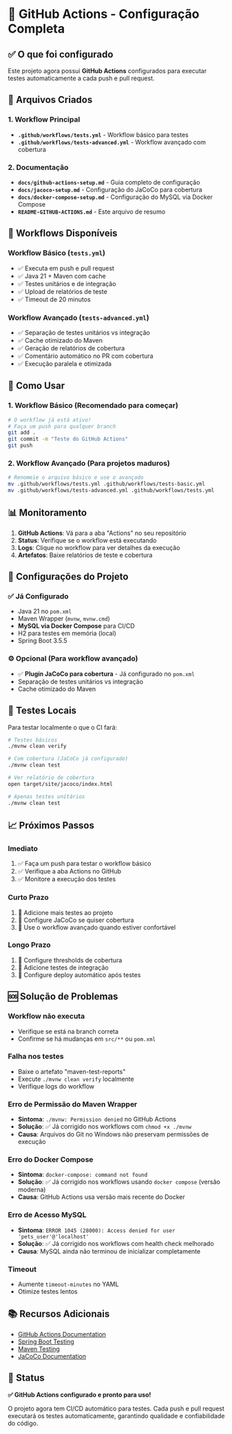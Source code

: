 # 🚀 GitHub Actions - Configuração Completa

## ✅ O que foi configurado

Este projeto agora possui **GitHub Actions** configurados para executar testes automaticamente a cada push e pull request.

## 📁 Arquivos Criados

### 1. Workflow Principal
- **`.github/workflows/tests.yml`** - Workflow básico para testes
- **`.github/workflows/tests-advanced.yml`** - Workflow avançado com cobertura

### 2. Documentação
- **`docs/github-actions-setup.md`** - Guia completo de configuração
- **`docs/jacoco-setup.md`** - Configuração do JaCoCo para cobertura
- **`docs/docker-compose-setup.md`** - Configuração do MySQL via Docker Compose
- **`README-GITHUB-ACTIONS.md`** - Este arquivo de resumo

## 🎯 Workflows Disponíveis

### Workflow Básico (`tests.yml`)
- ✅ Executa em push e pull request
- ✅ Java 21 + Maven com cache
- ✅ Testes unitários e de integração
- ✅ Upload de relatórios de teste
- ✅ Timeout de 20 minutos

### Workflow Avançado (`tests-advanced.yml`)
- ✅ Separação de testes unitários vs integração
- ✅ Cache otimizado do Maven
- ✅ Geração de relatórios de cobertura
- ✅ Comentário automático no PR com cobertura
- ✅ Execução paralela e otimizada

## 🚀 Como Usar

### 1. Workflow Básico (Recomendado para começar)
```bash
# O workflow já está ativo!
# Faça um push para qualquer branch
git add .
git commit -m "Teste do GitHub Actions"
git push
```

### 2. Workflow Avançado (Para projetos maduros)
```bash
# Renomeie o arquivo básico e use o avançado
mv .github/workflows/tests.yml .github/workflows/tests-basic.yml
mv .github/workflows/tests-advanced.yml .github/workflows/tests.yml
```

## 📊 Monitoramento

1. **GitHub Actions**: Vá para a aba "Actions" no seu repositório
2. **Status**: Verifique se o workflow está executando
3. **Logs**: Clique no workflow para ver detalhes da execução
4. **Artefatos**: Baixe relatórios de teste e cobertura

## 🔧 Configurações do Projeto

### ✅ Já Configurado
- Java 21 no `pom.xml`
- Maven Wrapper (`mvnw`, `mvnw.cmd`)
- **MySQL via Docker Compose** para CI/CD
- H2 para testes em memória (local)
- Spring Boot 3.5.5

### ⚙️ Opcional (Para workflow avançado)
- ✅ **Plugin JaCoCo para cobertura** - Já configurado no `pom.xml`
- Separação de testes unitários vs integração
- Cache otimizado do Maven

## 🧪 Testes Locais

Para testar localmente o que o CI fará:

```bash
# Testes básicos
./mvnw clean verify

# Com cobertura (JaCoCo já configurado)
./mvnw clean test

# Ver relatório de cobertura
open target/site/jacoco/index.html

# Apenas testes unitários
./mvnw clean test
```

## 📈 Próximos Passos

### Imediato
1. ✅ Faça um push para testar o workflow básico
2. ✅ Verifique a aba Actions no GitHub
3. ✅ Monitore a execução dos testes

### Curto Prazo
1. 🔄 Adicione mais testes ao projeto
2. 🔄 Configure JaCoCo se quiser cobertura
3. 🔄 Use o workflow avançado quando estiver confortável

### Longo Prazo
1. 🎯 Configure thresholds de cobertura
2. 🎯 Adicione testes de integração
3. 🎯 Configure deploy automático após testes

## 🆘 Solução de Problemas

### Workflow não executa
- Verifique se está na branch correta
- Confirme se há mudanças em `src/**` ou `pom.xml`

### Falha nos testes
- Baixe o artefato "maven-test-reports"
- Execute `./mvnw clean verify` localmente
- Verifique logs do workflow

### Erro de Permissão do Maven Wrapper
- **Sintoma**: `./mvnw: Permission denied` no GitHub Actions
- **Solução**: ✅ Já corrigido nos workflows com `chmod +x ./mvnw`
- **Causa**: Arquivos do Git no Windows não preservam permissões de execução

### Erro do Docker Compose
- **Sintoma**: `docker-compose: command not found`
- **Solução**: ✅ Já corrigido nos workflows usando `docker compose` (versão moderna)
- **Causa**: GitHub Actions usa versão mais recente do Docker

### Erro de Acesso MySQL
- **Sintoma**: `ERROR 1045 (28000): Access denied for user 'pets_user'@'localhost'`
- **Solução**: ✅ Já corrigido nos workflows com health check melhorado
- **Causa**: MySQL ainda não terminou de inicializar completamente

### Timeout
- Aumente `timeout-minutes` no YAML
- Otimize testes lentos

## 📚 Recursos Adicionais

- [GitHub Actions Documentation](https://docs.github.com/en/actions)
- [Spring Boot Testing](https://spring.io/guides/gs/testing-web/)
- [Maven Testing](https://maven.apache.org/guides/introduction/introduction-to-the-lifecycle.html)
- [JaCoCo Documentation](https://www.jacoco.org/jacoco/trunk/doc/)

## 🎉 Status

**✅ GitHub Actions configurado e pronto para uso!**

O projeto agora tem CI/CD automático para testes. Cada push e pull request executará os testes automaticamente, garantindo qualidade e confiabilidade do código.
